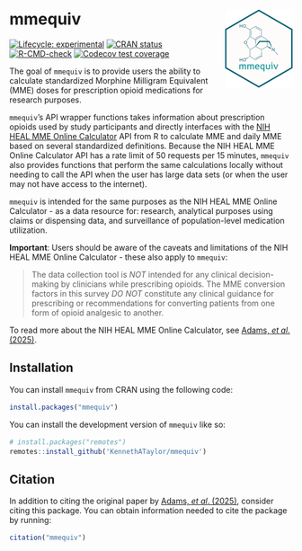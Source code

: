 
<!-- README.md is generated from README.Rmd. Please edit that file -->

# mmequiv <img src="man/figures/logo.png" align="right" height="139"/>

<!-- badges: start -->

[![Lifecycle:
experimental](https://img.shields.io/badge/lifecycle-experimental-orange.svg)](https://lifecycle.r-lib.org/articles/stages.html#experimental)
[![CRAN
status](https://www.r-pkg.org/badges/version/mmequiv)](https://CRAN.R-project.org/package=mmequiv)
[![R-CMD-check](https://github.com/KennethATaylor/mmequiv/actions/workflows/R-CMD-check.yaml/badge.svg)](https://github.com/KennethATaylor/mmequiv/actions/workflows/R-CMD-check.yaml)
[![Codecov test
coverage](https://codecov.io/gh/KennethATaylor/mmequiv/graph/badge.svg)](https://app.codecov.io/gh/KennethATaylor/mmequiv)
<!-- badges: end -->

The goal of `mmequiv` is to provide users the ability to calculate
standardized Morphine Milligram Equivalent (MME) doses for prescription
opioid medications for research purposes.

`mmequiv`’s API wrapper functions takes information about prescription
opioids used by study participants and directly interfaces with the [NIH
HEAL MME Online Calculator](https://research-mme.wakehealth.edu/) API
from R to calculate MME and daily MME based on several standardized
definitions. Because the NIH HEAL MME Online Calculator API has a rate
limit of 50 requests per 15 minutes, `mmequiv` also provides functions
that perform the same calculations locally without needing to call the
API when the user has large data sets (or when the user may not have
access to the internet).

`mmequiv` is intended for the same purposes as the NIH HEAL MME Online
Calculator - as a data resource for: research, analytical purposes using
claims or dispensing data, and surveillance of population-level
medication utilization.

**Important**: Users should be aware of the caveats and limitations of
the NIH HEAL MME Online Calculator - these also apply to `mmequiv`:

> The data collection tool is *NOT* intended for any clinical
> decision-making by clinicians while prescribing opioids. The MME
> conversion factors in this survey *DO NOT* constitute any clinical
> guidance for prescribing or recommendations for converting patients
> from one form of opioid analgesic to another.

To read more about the NIH HEAL MME Online Calculator, see [Adams, *et
al*. (2025)](https://www.doi.org/10.1097/j.pain.0000000000003529).

## Installation

You can install `mmequiv` from CRAN using the following code:

``` r
install.packages("mmequiv")
```

You can install the development version of `mmequiv` like so:

``` r
# install.packages("remotes")
remotes::install_github('KennethATaylor/mmequiv')
```

## Citation

In addition to citing the original paper by [Adams, *et al*.
(2025)](https://www.doi.org/10.1097/j.pain.0000000000003529), consider
citing this package. You can obtain information needed to cite the
package by running:

``` r
citation("mmequiv")
```
